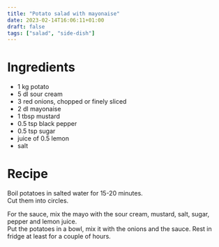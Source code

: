 ```yaml
---
title: "Potato salad with mayonaise"
date: 2023-02-14T16:06:11+01:00
draft: false
tags: ["salad", "side-dish"]
---
```


# Ingredients

 - 1 kg potato
 - 5 dl sour cream
 - 3 red onions, chopped or finely sliced
 - 2 dl mayonaise
 - 1 tbsp mustard
 - 0.5 tsp black pepper
 - 0.5 tsp sugar
 - juice of 0.5 lemon
 - salt

# Recipe

Boil potatoes in salted water for 15-20 minutes.  
Cut them into circles.

For the sauce, mix the mayo with the sour cream, mustard, salt, sugar, pepper and lemon juice.  
Put the potatoes in a bowl, mix it with the onions and the sauce. Rest in fridge at least for a couple of hours.

